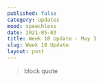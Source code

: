 ```yaml
---
published: false
category: updates
mood: speechless
date: 2021-05-03
title: Week 18 Update - May 3
slug: Week 18 Update
layout: post
---
```


> block quote




<!--more-->

    